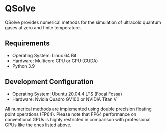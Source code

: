 # QSolve

QSolve provides numerical methods for the simulation of ultracold quantum gases
at zero and finite temperature.

## Requirements

* Operating System: Linux 64 Bit
* Hardware: Multicore CPU or GPU (CUDA)
* Python 3.9

## Development Configuration

* Operating System: Ubuntu 20.04.4 LTS (Focal Fossa)
* Hardware: Nvidia Quadro GV100 or NVIDIA Titan V

All numerical methods are implemented using double precision floating point operations (FP64).
Please note that FP64 performance on conventional GPUs is highly restricted 
in comparison with professional GPUs like the ones listed above.
